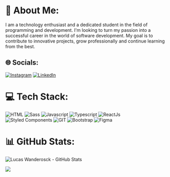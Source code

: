 # 💫 About Me:

I am a technology enthusiast and a dedicated student in the field of programming and development. I'm looking to turn my passion into a successful career in the world of software development. My goal is to contribute to innovative projects, grow professionally and continue learning from the best.

## 🌐 Socials:

[![Instagram](https://img.shields.io/badge/Instagram-E4405F.svg?style=for-the-badge&logo=Instagram&logoColor=white)](https://www.instagram.com/lucasklein.18/) [![LinkedIn](https://img.shields.io/badge/LinkedIn-0A66C2.svg?style=for-the-badge&logo=LinkedIn&logoColor=white)](https://www.linkedin.com/in/lucaswanderosck)

# 💻 Tech Stack:

![HTML](https://img.shields.io/badge/HTML5-E34F26.svg?style=for-the-badge&logo=HTML5&logoColor=white)
![Sass](https://img.shields.io/badge/Sass-CC6699.svg?style=for-the-badge&logo=Sass&logoColor=white)
![Javascript](https://img.shields.io/badge/JavaScript-F7DF1E.svg?style=for-the-badge&logo=JavaScript&logoColor=black)
![Typescript](https://img.shields.io/badge/TypeScript-3178C6.svg?style=for-the-badge&logo=TypeScript&logoColor=white)
![ReactJs](https://img.shields.io/badge/React-61DAFB.svg?style=for-the-badge&logo=React&logoColor=black)
![Styled Components](https://img.shields.io/badge/styledcomponents-DB7093.svg?style=for-the-badge&logo=styled-components&logoColor=white)
![GIT](https://img.shields.io/badge/Git-F05032.svg?style=for-the-badge&logo=Git&logoColor=white)
![Bootstrap](https://img.shields.io/badge/Bootstrap-7952B3.svg?style=for-the-badge&logo=Bootstrap&logoColor=white)
![Figma](https://img.shields.io/badge/Figma-F24E1E.svg?style=for-the-badge&logo=Figma&logoColor=white)

# 📊 GitHub Stats:

![Lucas Wanderosck - GitHub Stats](https://github-readme-stats.vercel.app/api?username=lucaswanderosck&theme=tokyonight&hide_border=false&include_all_commits=false&count_private=false)<br/>

![](https://github-readme-stats.vercel.app/api/top-langs/?username=lucaswanderosck&theme=tokyonight&hide_border=false&include_all_commits=false&count_private=false&layout=compact)
